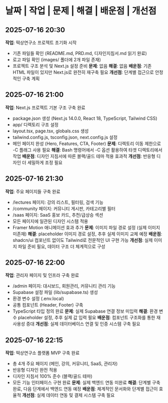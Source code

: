 # 날짜 | 작업 | 문제 | 해결 | 배운점 | 개선점

## 2025-07-16 20:30
**작업**: 떡상연구소 프로젝트 초기화 시작
- 기존 파일들 확인 (README.md, PRD.md, 디자인지침서.md 읽기 완료)
- 로고 파일 확인 (images/ 폴더에 2개 파일 존재)
- 프로젝트 구조 분석 및 Next.js 설정 준비
**문제**: 없음
**해결**: 없음
**배운점**: 기존 HTML 파일이 있지만 Next.js로 완전히 재구축 필요
**개선점**: 단계별 접근으로 안정적인 구축 계획

## 2025-07-16 21:00
**작업**: Next.js 프로젝트 기본 구조 구축 완료
- package.json 생성 (Next.js 14.0.0, React 18, TypeScript, Tailwind CSS)
- app/ 디렉토리 구조 설정
- layout.tsx, page.tsx, globals.css 생성
- tailwind.config.js, tsconfig.json, next.config.js 설정
- 메인 페이지 완성 (Hero, Features, CTA, Footer)
**문제**: 디렉토리 이동 제한으로 -C 플래그 사용 필요
**해결**: Bash 명령어에서 -C 옵션 활용하여 타겟 디렉토리에서 작업
**배운점**: 디자인 지침서에 따른 블랙/골드 테마 적용 효과적
**개선점**: 반응형 디자인 더 세밀하게 조정 필요

## 2025-07-16 21:30
**작업**: 주요 페이지들 구축 완료
- /lectures 페이지: 강의 리스트, 필터링, 검색 기능
- /community 페이지: 커뮤니티 게시판, 카테고리별 필터
- /saas 페이지: SaaS 홍보 카드, 추천/급상승 섹션
- 모든 페이지에 일관된 디자인 시스템 적용
- Framer Motion 애니메이션 효과 추가
**문제**: 이미지 파일 경로 설정 (실제 이미지 미존재)
**해결**: placeholder 이미지 경로 설정, 추후 실제 이미지 교체 예정
**배운점**: shadcn/ui 컴포넌트 없이도 Tailwind로 전문적인 UI 구현 가능
**개선점**: 실제 이미지 파일 준비 필요, 데이터 구조 더 체계적으로 구성

## 2025-07-16 22:00
**작업**: 관리자 페이지 및 인프라 구축 완료
- /admin 페이지: 대시보드, 회원관리, 커뮤니티 관리 기능
- Supabase 설정 파일 (lib/supabase.ts) 생성
- 환경 변수 설정 (.env.local)
- 공통 컴포넌트 (Header, Footer) 구축
- TypeScript 타입 정의 완료
**문제**: 실제 Supabase 연결 정보 미입력
**해결**: 환경 변수 placeholder 설정, 추후 실제 값 입력 필요
**배운점**: 컴포넌트 구조화를 통한 재사용성 증대
**개선점**: 실제 데이터베이스 연결 및 인증 시스템 구축 필요

## 2025-07-16 22:15
**작업**: 떡상연구소 플랫폼 MVP 구축 완료
- 총 4개 주요 페이지 (메인, 강의, 커뮤니티, SaaS, 관리자)
- 반응형 디자인 완전 적용
- 디자인 지침서 100% 준수 (블랙/골드 테마)
- 모든 기능 인터페이스 구현 완료
**문제**: 실제 백엔드 연동 미완료
**해결**: 단계별 구축 완료, 다음 단계에서 백엔드 연동 예정
**배운점**: 체계적인 문서화와 단계별 접근이 효율적
**개선점**: 실제 데이터 연동 및 결제 시스템 구축 필요

